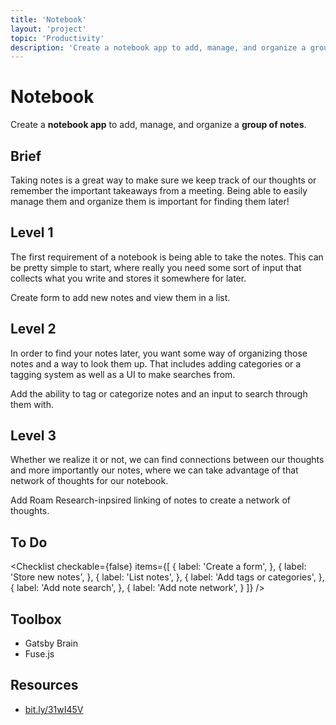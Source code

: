 ```yaml
---
title: 'Notebook'
layout: 'project'
topic: 'Productivity'
description: 'Create a notebook app to add, manage, and organize a group of notes.'
---
```




<ProjectHeader>

# Notebook

Create a <strong className="color-blue">notebook app</strong> to add, manage, and organize a <strong className="color-purple">group of notes</strong>.

</ProjectHeader>

<ProjectContent>

## Brief

Taking notes is a great way to make sure we keep track of our thoughts or remember the important takeaways from a meeting. Being able to easily manage them and organize them is important for finding them later!

## Level 1

The first requirement of a notebook is being able to take the notes. This can be pretty simple to start, where really you need some sort of input that collects what you write and stores it somewhere for later.

Create form to add new notes and view them in a list.

<LoginRequired>

## Level 2

In order to find your notes later, you want some way of organizing those notes and a way to look them up. That includes adding categories or a tagging system as well as a UI to make searches from.

Add the ability to tag or categorize notes and an input to search through them with.

## Level 3

Whether we realize it or not, we can find connections between our thoughts and more importantly our notes, where we can take advantage of that network of thoughts for our notebook.

Add Roam Research-inpsired linking of notes to create a network of thoughts.

</LoginRequired>

</ProjectContent>

<ProjectSidebar>

## To Do

<Checklist checkable={false} items={[
  {
    label: 'Create a form',
  },
  {
    label: 'Store new notes',
  },
  {
    label: 'List notes',
  },
  {
    label: 'Add tags or categories',
  },
  {
    label: 'Add note search',
  },
  {
    label: 'Add note network',
  }
]} />

## Toolbox
- Gatsby Brain
- Fuse.js

## Resources
- [bit.ly/31wI45V](https://bit.ly/31wI45V)

</ProjectSidebar>